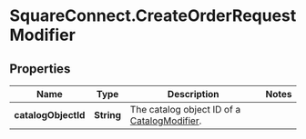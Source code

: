 # SquareConnect.CreateOrderRequestModifier

## Properties
Name | Type | Description | Notes
------------ | ------------- | ------------- | -------------
**catalogObjectId** | **String** | The catalog object ID of a [CatalogModifier](#type-catalogmodifier). | 


